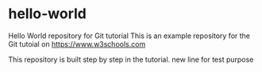 # hello-world
Hello World repository for Git tutorial
This is an example repository for the Git tutoial on https://www.w3schools.com

This repository is built step by step in the tutorial.
new line for test purpose
